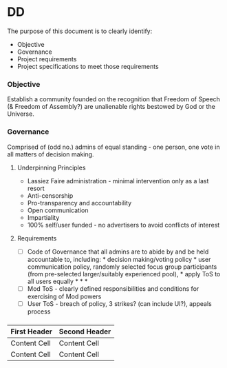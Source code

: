 # DD

The purpose of this document is to clearly identify:

* Objective
* Governance
* Project requirements
* Project specifications to meet those requirements

### Objective
Establish a community founded on the recognition that Freedom of Speech (& Freedom of Assembly?) are unalienable rights bestowed by God or the Universe.

### Governance
Comprised of (odd no.) admins of equal standing - one person, one vote in all matters of decision making.

1. Underpinning Principles
   * Lassiez Faire administration - minimal intervention only as a last resort
   * Anti-censorship
   * Pro-transparency and accountability
   * Open communication
   * Impartiality
   * 100% self/user funded - no advertisers to avoid conflicts of interest

2. Requirements
   - [ ] Code of Governance that all admins are to abide by and be held accountable to, including:
         * decision making/voting policy
         * user communication policy, randomly selected focus group participants (from pre-selected larger/suitably experienced pool), 
         * apply ToS to all users equally
         * 
         *
         *
   - [ ] Mod ToS - clearly defined responsibilities and conditions for exercising of Mod powers
   - [ ] User ToS - breach of policy, 3 strikes? (can include UI?), appeals process

### 

###



| First Header  | Second Header |
| ------------- | ------------- |
| Content Cell  | Content Cell  |
| Content Cell  | Content Cell  |

